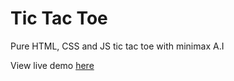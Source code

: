 # Tic Tac Toe
Pure HTML, CSS and JS tic tac toe with minimax A.I

View live demo <a href="https://jackma1206.github.io/tictactoe/">here</a>
